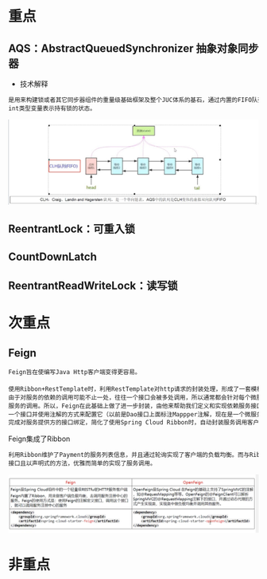 # 重点
## AQS：AbstractQueuedSynchronizer 抽象对象同步器
- 技术解释
```markdown
是用来构建锁或者其它同步器组件的重量级基础框架及整个JUC体系的基石，通过内置的FIFO队列来完成资源获取线程的排队工作，并通过一个
int类型变量表示持有锁的状态。
```
![img.png](img.png)
## ReentrantLock：可重入锁

## CountDownLatch

## ReentrantReadWriteLock：读写锁


# 次重点
## Feign
```markdown
Feign旨在使编写Java Http客户端变得更容易。

使用Ribbon+RestTemplate时，利用RestTemplate对http请求的封装处理，形成了一套模板化的调用方法。但是在实际开发中，
由于对服务的依赖的调用可能不止一处，往往一个接口会被多处调用，所以通常都会针对每个微服务自行封装一些客户端类来包装这些依赖
服务的调用。所以，Feign在此基础上做了进一步封装，由他来帮助我们定义和实现依赖服务接口的定义。在Feign的实现下，我们只需创建
一个接口并使用注解的方式来配置它（以前是Dao接口上面标注Mappper注解，现在是一个微服务接口上面标注一个Feign注解即可），即可
完成对服务提供方的接口绑定，简化了使用Spring Cloud Ribbon时，自动封装服务调用客户端的开发量。
```

Feign集成了Ribbon
```markdown
利用Ribbon维护了Payment的服务列表信息，并且通过轮询实现了客户端的负载均衡。而与Ribbon不同的是，通过feign只需要定义服务绑定
接口且以声明式的方法，优雅而简单的实现了服务调用。
```
![img_1.png](img_1.png)











# 非重点


















